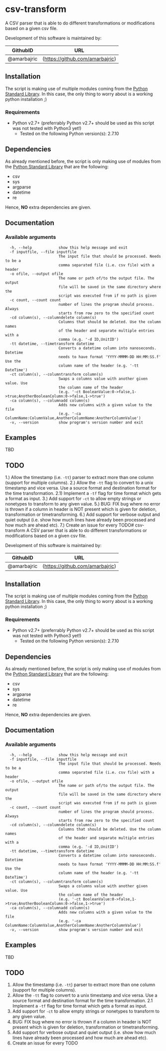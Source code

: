 # csv-transform
A CSV parser that is able to do different transformations or modifications based on a given csv file.

Development of this software is maintained by:

| GithubID      | URL                             |
| ------------- |:-------------------------------:|
| @amarbajric   | (https://github.com/amarbajric) |


## Installation

The script is making use of multiple modules coming from the [Python Standard Library](https://docs.python.org/2/library/).
In this case, the only thing to worry about is a working python installation ;)

### Requirements
 - Python v2.7+ (preferrably Python v2.7+ should be used as this script was not tested with Python3 yet!)
   - Tested on the following Python version(s): 2.7.10


## Dependencies
As already mentioned before, the script is only making use of modules from the [Python Standard Library](https://docs.python.org/2/library/) that are the following:
 - csv
 - sys
 - argparse
 - datetime
 - re

 Hence, **NO** extra dependencies are given.


## Documentation

### Available arguments
```
  -h, --help            show this help message and exit
  -f inputfile, --file inputfile
                        The input file that should be processed. Needs to be a
                        comma separated file (i.e. csv file) with a header
  -o ofile, --output ofile
                        The name or path of/to the output file. The output
                        file will be saved in the same directory where the
                        script was executed from if no path is given
  -c count, --count count
                        number of lines the program should process. Always
                        starts from row zero to the specified count
  -cd column(s), --columndelete column(s)
                        Columns that should be deleted. Use the column names
                        of the header and separate multiple entries with a
                        comma (e.g. '-d ID,UnitID')
  -tt datetime, --timetransform datetime
                        Converts a datetime column into nanoseconds. Datetime
                        needs to have format 'YYYY-MMMM-DD HH:MM:SS.f' Use the
                        column name of the header (e.g. '-tt DateTime')
  -ct column(s), --columntransform column(s)
                        Swaps a columns value with another given value. Use
                        the column name of the header 
                        (e.g. '-ct BooleanValue:0->false,1->true;AnotherBooleanColumn:0->false,1->true')
  -ca column(s), --columnadd column(s)
                        Adds new columns with a given value to the file 
                        (e.g. '-ca ColumnName:ColumnValue,AnotherColumnName:AnotherColumnValue')
  -v, --version         show program's version number and exit
```


## Examples
TBD

## TODO
1.) Allow the timestamp (i.e. `-tt`) parser to extract more than one column (support for multiple columns).
2.) Allow the `-tt` flag to convert to a unix timestamp and vice versa. Use a source format and destination format for the time transformation.
    2.1) Implement a `-tf` flag for time format which gets a format as input.
3.) Add support for `-ct` to allow empty strings or nonetypes to transform to any given value.
5.) BUG: FIX bug where no error is thrown if a column in header is NOT present which is given for deletion, transformation or timetransforming.
6.) Add support for verbose output and quiet output (i.e. show how much lines have already been processed and how much are ahead etc).
7.) Create an issue for every TODO# csv-transform
A CSV parser that is able to do different transformations or modifications based on a given csv file.

Development of this software is maintained by:

| GithubID      | URL                             |
| ------------- |:-------------------------------:|
| @amarbajric   | (https://github.com/amarbajric) |


## Installation

The script is making use of multiple modules coming from the [Python Standard Library](https://docs.python.org/2/library/).
In this case, the only thing to worry about is a working python installation ;)

### Requirements
 - Python v2.7+ (preferrably Python v2.7+ should be used as this script was not tested with Python3 yet!)
   - Tested on the following Python version(s): 2.7.10


## Dependencies
As already mentioned before, the script is only making use of modules from the [Python Standard Library](https://docs.python.org/2/library/) that are the following:
 - csv
 - sys
 - argparse
 - datetime
 - re

 Hence, **NO** extra dependencies are given.


## Documentation

### Available arguments
```
  -h, --help            show this help message and exit
  -f inputfile, --file inputfile
                        The input file that should be processed. Needs to be a
                        comma separated file (i.e. csv file) with a header
  -o ofile, --output ofile
                        The name or path of/to the output file. The output
                        file will be saved in the same directory where the
                        script was executed from if no path is given
  -c count, --count count
                        number of lines the program should process. Always
                        starts from row zero to the specified count
  -cd column(s), --columndelete column(s)
                        Columns that should be deleted. Use the column names
                        of the header and separate multiple entries with a
                        comma (e.g. '-d ID,UnitID')
  -tt datetime, --timetransform datetime
                        Converts a datetime column into nanoseconds. Datetime
                        needs to have format 'YYYY-MMMM-DD HH:MM:SS.f' Use the
                        column name of the header (e.g. '-tt DateTime')
  -ct column(s), --columntransform column(s)
                        Swaps a columns value with another given value. Use
                        the column name of the header 
                        (e.g. '-ct BooleanValue:0->false,1->true;AnotherBooleanColumn:0->false,1->true')
  -ca column(s), --columnadd column(s)
                        Adds new columns with a given value to the file 
                        (e.g. '-ca ColumnName:ColumnValue,AnotherColumnName:AnotherColumnValue')
  -v, --version         show program's version number and exit
```


## Examples
TBD

## TODO
1. Allow the timestamp (i.e. `-tt`) parser to extract more than one column (support for multiple columns).
2. Allow the `-tt` flag to convert to a unix timestamp and vice versa. Use a source format and destination format for the time transformation.
2.1 Implement a `-tf` flag for time format which gets a format as input.
3. Add support for `-ct` to allow empty strings or nonetypes to transform to any given value.
5. BUG: FIX bug where no error is thrown if a column in header is NOT present which is given for deletion, transformation or timetransforming.
6. Add support for verbose output and quiet output (i.e. show how much lines have already been processed and how much are ahead etc).
7. Create an issue for every TODO